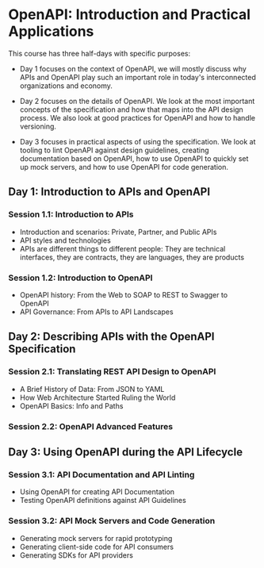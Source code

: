 # OpenAPI: Introduction and Practical Applications

This course has three half-days with specific purposes:

- Day 1 focuses on the context of OpenAPI, we will mostly discuss why APIs and OpenAPI play such an important role in today's interconnected organizations and economy.

- Day 2 focuses on the details of OpenAPI. We look at the most important concepts of the specification and how that maps into the API design process. We also look at good practices for OpenAPI and how to handle versioning.

- Day 3 focuses in practical aspects of using the specification. We look at tooling to lint OpenAPI against design guidelines, creating documentation based on OpenAPI, how to use OpenAPI to quickly set up mock servers, and how to use OpenAPI for code generation.


## Day 1: Introduction to APIs and OpenAPI

### Session 1.1: Introduction to APIs

- Introduction and scenarios: Private, Partner, and Public APIs
- API styles and technologies
- APIs are different things to different people: They are technical interfaces, they are contracts, they are languages, they are products


### Session 1.2: Introduction to OpenAPI

- OpenAPI history: From the Web to SOAP to REST to Swagger to OpenAPI
- API Governance: From APIs to API Landscapes


## Day 2: Describing APIs with the OpenAPI Specification

### Session 2.1: Translating REST API Design to OpenAPI

- A Brief History of Data: From JSON to YAML
- How Web Architecture Started Ruling the World
- OpenAPI Basics: Info and Paths


### Session 2.2: OpenAPI Advanced Features


## Day 3: Using OpenAPI during the API Lifecycle


### Session 3.1: API Documentation and API Linting

- Using OpenAPI for creating API Documentation
- Testing OpenAPI definitions against API Guidelines

### Session 3.2: API Mock Servers and Code Generation

- Generating mock servers for rapid prototyping
- Generating client-side code for API consumers
- Generating SDKs for API providers

